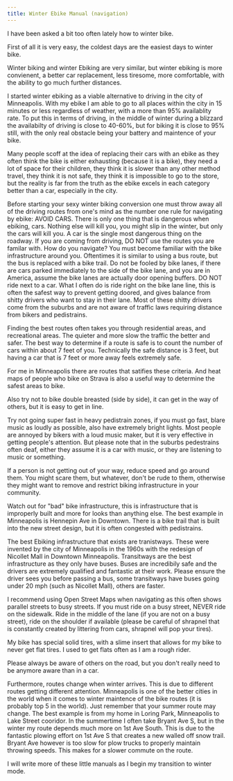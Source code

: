 ```yaml
---
title: Winter Ebike Manual (navigation)
---
```


I have been asked a bit too often lately how to winter bike.

First of all it is very easy, the coldest days are the easiest days to winter bike.

Winter biking and winter Ebiking are very similar, but winter ebiking is more convienent, a better car replacement, less tiresome, more comfortable, with the ability to go much further distances.

I started winter ebiking as a viable alternative to driving in the city of Minneapolis. With my ebike I am able to go to all places within the city in 15 minutes or less regardless of weather, with a more than 95% availablity rate. To put this in terms of driving, in the middle of winter during a blizzard the availabilty of driving is close to 40-60%, but for biking it is close to 95% still, with the only real obstacle being your battery and maintence of your bike.

Many people scoff at the idea of replacing their cars with an ebike as they often think the bike is either exhausting (because it is a bike), they need a lot of space for their children, they think it is slower than any other method travel, they think it is not safe, they think it is impossible to go to the store, but the reality is far from the truth as the ebike excels in each category better than a car, especially in the city.

Before starting your sexy winter biking conversion one must throw away all of the driving routes from one's mind as the number one rule for navigating by ebike: AVOID CARS. There is only one thing that is dangerous when ebiking, cars. Nothing else will kill you, you might slip in the winter, but only the cars will kill you. A car is the single most dangerous thing on the roadway. If you are coming from driving, DO NOT use the routes you are familar with.
How do you navigate? You must become familiar with the bike infrastructure around you. Oftentimes it is similar to using a bus route, but the bus is replaced with a bike trail.
Do not be fooled by bike lanes, if there are cars parked immediately to the side of the bike lane, and you are in America, assume the bike lanes are actually door opening buffers. DO NOT ride next to a car. What I often do is ride right on the bike lane line, this is often the safest way to prevent getting doored, and gives balance from shitty drivers who want to stay in their lane. Most of these shitty drivers come from the suburbs and are not aware of traffic laws requiring distance from bikers and pedistrains.

Finding the best routes often takes you through residential areas, and recreational areas. The quieter and more slow the traffic the better and safer. The best way to determine if a route is safe is to count the number of cars within about 7 feet of you. Technically the safe distance is 3 feet, but having a car that is 7 feet or more away feels extremely safe. 

For me in Minneapolis there are routes that satifies these criteria. And heat maps of people who bike on Strava is also a useful way to determine the safest areas to bike. 

Also try not to bike double breasted (side by side), it can get in the way of others, but it is easy to get in line.

Try not going super fast in heavy pedistrain zones, if you must go fast, blare music as loudly as possible, also have extremely bright lights. Most people are annoyed by bikers with a loud music maker, but it is very effective in getting people's attention. But please note that in the suburbs pedestrains often deaf, either they assume it is a car with music, or they are listening to music or something. 

If a person is not getting out of your way, reduce speed and go around them. You might scare them, but whatever, don't be rude to them, otherwise they might want to remove and restrict biking infrastructure in your community. 

Watch out for "bad" bike infrastructure, this is infrastructure that is improperly built and more for looks than anything else. The best example in Minneapolis is Hennepin Ave in Downtown. There is a bike trail that is built into the new street design, but it is often congested with pedistrains. 

The best Ebiking infrastructure that exists are tranistways. These were invented by the city of Minneapolis in the 1960s with the redesign of Nicollet Mall in Downtown Minneapolis. Transitways are the best infrastructure as they only have buses. Buses are incredibily safe and the drivers are extremely qualified and fantastic at their work. Please ensure the driver sees you before passing a bus, some transitways have buses going under 20 mph (such as Nicollet Mall), others are faster. 

I recommend using Open Street Maps when navigating as this often shows parallel streets to busy streets. If you must ride on a busy street, NEVER ride on the sidewalk. Ride in the middle of the lane (if you are not on a busy street), ride on the shoulder if available (please be careful of shrapnel that is constantly created by littering from cars, shrapnel will pop your tires). 

My bike has special solid tires, with a slime insert that allows for my bike to never get flat tires. I used to get flats often as I am a rough rider.

Please always be aware of others on the road, but you don't really need to be anymore aware than in a car.

Furthermore, routes change when winter arrives. This is due to different routes getting different attention. Minneapolis is one of the better cities in the world when it comes to winter maintence of the bike routes (it is probably top 5 in the world). Just remember that your summer route may change. The best example is from my home in Loring Park, Minneapolis to Lake Street cooridor. In the summertime I often take Bryant Ave S, but in the winter my route depends much more on 1st Ave South. This is due to the fantastic plowing effort on 1st Ave S that creates a new walled off snow trail. Bryant Ave however is too slow for plow trucks to properly maintain throwing speeds. This makes for a slower commute on the route. 

I will write more of these little manuals as I begin my transition to winter mode.
